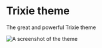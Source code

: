# Trixie theme

The great and powerful Trixie theme

![A screenshot of the theme](https://f.cloud.github.com/assets/69169/2289498/4c3cb0ec-a009-11e3-8dbd-077ee11741e5.gif)
